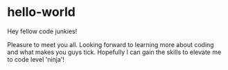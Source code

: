 # hello-world

Hey fellow code junkies!

Pleasure to meet you all. Looking forward to learning more about coding and what makes you guys tick.
Hopefully I can gain the skills to elevate me to code level 'ninja'!
